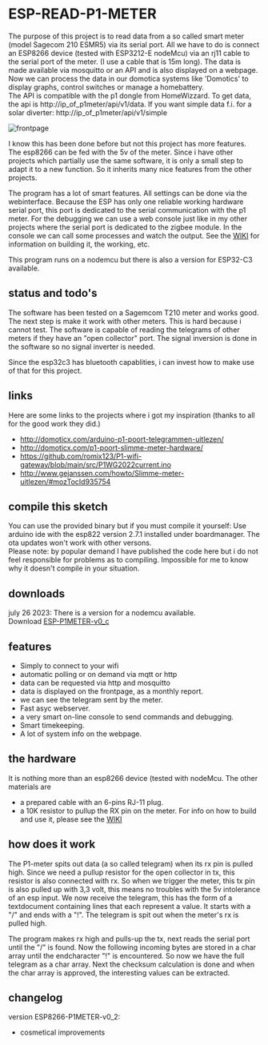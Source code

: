 # ESP-READ-P1-METER

The purpose of this project is to read data from a so called smart meter (model Sagecom 210 ESMR5) via its serial port. All we have to do is connect an ESP8266 device (tested with ESP3212-E nodeMcu) via an rj11 cable to the serial port of the meter. (I use a cable that is 15m long). The data is made available via mosquitto or an API and is also displayed on a webpage.  Now we can process the data in our domotica systems like 'Domotics' to display graphs, control switches or manage a homebattery.<br>The API is compatible with the p1 dongle from HomeWizzard. To get data, the api is http://ip_of_p1meter/api/v1/data. If you want simple data f.i. for a solar diverter: http://ip_of_p1meter/api/v1/simple 

![frontpage](https://github.com/patience4711/ESP-READ-P1-METER/assets/12282915/bb65cf1f-f6bf-4e1c-ae48-c379628f3a7a)<br>

I know this has been done before but not this project has more features. The esp8266 can be fed with the 5v of the meter. Since i have other projects which partially use the same software, it is only a small step to adapt it to a new function. So it inherits many nice features from the other projects. 

The program has a lot of smart features. All settings can be done via the webinterface. Because the ESP has only one reliable working hardware serial port, this port is dedicated to the serial communication with the p1 meter. For the debugging we can use a web console just like in my other projects where the serial port is dedicated to the zigbee module. In the console we can call some processes and watch the output. 
See the [WIKI](https://github.com/patience4711/ESP-READ-P1-METER/wiki/GENERAL) for information on building it, the working, etc. 

This program runs on a nodemcu but there is also a version for ESP32-C3 available. 

## status and todo's
The software has been tested on a Sagemcom T210 meter and works good.
The next step is make it work with other meters. This is hard because i cannot test. The software is capable of reading the telegrams of other meters if they have an "open collector" port. The signal inversion is done in the software so no signal inverter is needed.

Since the esp32c3 has bluetooth capablities, i can invest how to make use of that for this project.

## links
Here are some links to the projects where i got my inspiration (thanks to all for the good work they did.)
 * http://domoticx.com/arduino-p1-poort-telegrammen-uitlezen/
 * http://domoticx.com/p1-poort-slimme-meter-hardware/
 * https://github.com/romix123/P1-wifi-gateway/blob/main/src/P1WG2022current.ino
 * http://www.gejanssen.com/howto/Slimme-meter-uitlezen/#mozTocId935754

## compile this sketch
You can use the provided binary but if you must compile it yourself: Use arduino ide with the esp822 version 2.7.1 installed under boardmanager. The ota updates won't work with other versons.
<br>Please note: by popular demand I have published the code here but i do not feel responsible for problems as to compiling. Impossible for me to know why it doesn't compile in your situation.

## downloads
july 26 2023: There is a version for a nodemcu available.<br> 
Download [ESP-P1METER-v0_c](https://github.com/patience4711/ESP8266_read_p1meter/blob/main/ESP-P1METER-v0_c.bin)<br>

## features
- Simply to connect to your wifi
- automatic polling or on demand via mqtt or http
- data can be requested via http and mosquitto
- data is displayed on the frontpage, as a monthly report.
- we can see the telegram sent by the meter.
- Fast asyc webserver.
- a very smart on-line console to send commands and debugging.
- Smart timekeeping.
- A lot of system info on the webpage.

## the hardware
It is nothing more than an esp8266 device (tested with nodeMcu. The other materials are
- a prepared cable with an 6-pins RJ-11 plug.
- a 10K resistor to pullup the RX pin on the meter.
For info on how to build and use it, please see the <a href=''>WIKI</a>

## how does it work
The P1-meter spits out data (a so called telegram) when its rx pin is pulled high. Since we need a pullup resistor for the open collector in tx, this resistor is also connected with rx. So when we trigger the meter, this tx pin is also pulled up with 3,3 volt, this means no troubles with the 5v intolerance of an esp input.  We now receive the telegram, this has the form of a textdocument containing lines that each represent a value.
It starts with a "/" and ends with a "!". The telegram is spit out when the meter's rx is pulled high.

The program makes rx high and pulls-up the tx, next reads the serial port until the "/" is found. Now the following incoming bytes are stored in a char array until the endcharacter "!" is encountered. So now we have the full telegram as a char array.
Next the checksum calculation is done and when the char array is approved, the interesting values can be extracted.

## changelog ##
version ESP8266-P1METER-v0_2:
  - cosmetical improvements
